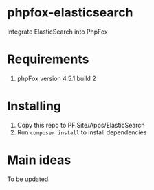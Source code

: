 # phpfox-elasticsearch
Integrate ElasticSearch into PhpFox

# Requirements
1. phpFox version 4.5.1 build 2

# Installing
1. Copy this repo to PF.Site/Apps/ElasticSearch
2. Run `composer install` to install dependencies

# Main ideas
To be updated.